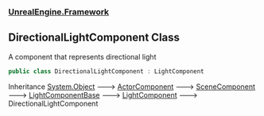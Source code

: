 ### [UnrealEngine.Framework](./UnrealEngine-Framework.md 'UnrealEngine.Framework')
## DirectionalLightComponent Class
A component that represents directional light  
```csharp
public class DirectionalLightComponent : LightComponent
```
Inheritance [System.Object](https://docs.microsoft.com/en-us/dotnet/api/System.Object 'System.Object') &#129106; [ActorComponent](./UnrealEngine-Framework-ActorComponent.md 'UnrealEngine.Framework.ActorComponent') &#129106; [SceneComponent](./UnrealEngine-Framework-SceneComponent.md 'UnrealEngine.Framework.SceneComponent') &#129106; [LightComponentBase](./UnrealEngine-Framework-LightComponentBase.md 'UnrealEngine.Framework.LightComponentBase') &#129106; [LightComponent](./UnrealEngine-Framework-LightComponent.md 'UnrealEngine.Framework.LightComponent') &#129106; DirectionalLightComponent  
